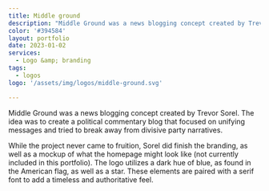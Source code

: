 ```yaml
---
title: Middle ground 
description: "Middle Ground was a news blogging concept created by Trevor Sorel."
color: '#394584'
layout: portfolio
date: 2023-01-02
services: 
  - Logo &amp; branding
tags: 
  - logos
logo: '/assets/img/logos/middle-ground.svg'

---
```


Middle Ground was a news blogging concept created by Trevor Sorel. The idea was to create a political commentary blog that focused on unifying messages and tried to break away from divisive party narratives. 

While the project never came to fruition, Sorel did finish the branding, as well as a mockup of what the homepage might look like (not currently included in this portfolio). The logo utilizes a dark hue of blue, as found in the American flag, as well as a star. These elements are paired with a serif font to add a timeless and authoritative feel.